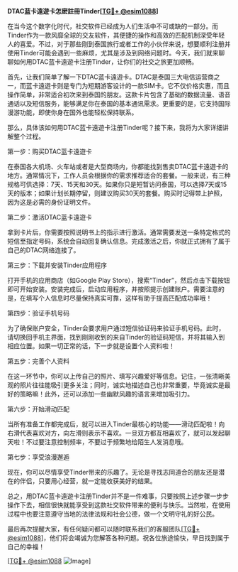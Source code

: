 **DTAC蓝卡遠遊卡怎麽註冊Tinder[[TG💪+ @esim1088](https://t.me/s/esim1088)]**

在当今这个数字化时代，社交软件已经成为人们生活中不可或缺的一部分。而Tinder作为一款风靡全球的交友软件，其便捷的操作和高效的匹配机制深受年轻人的喜爱。不过，对于那些刚到泰国旅行或者工作的小伙伴来说，想要顺利注册并使用Tinder可能会遇到一些麻烦，尤其是涉及到网络问题时。今天，我们就来聊聊如何用DTAC蓝卡遠遊卡注册Tinder，让你们的社交之旅更加顺畅。

首先，让我们简单了解一下DTAC蓝卡遠遊卡。DTAC是泰国三大电信运营商之一，而蓝卡遠遊卡则是专门为短期游客设计的一款SIM卡。它不仅价格实惠，而且操作简单，非常适合初次来到泰国的朋友。这款卡片包含了基础的数据流量、语音通话以及短信服务，能够满足你在泰国的基本通讯需求。更重要的是，它支持国际漫游功能，即使你身在国外也能轻松保持联系。

那么，具体该如何用DTAC蓝卡遠遊卡注册Tinder呢？接下来，我将为大家详细讲解整个过程。

第一步：购买DTAC蓝卡遠遊卡

在泰国各大机场、火车站或者是大型商场内，你都能找到售卖DTAC蓝卡遠遊卡的地方。通常情况下，工作人员会根据你的需求推荐适合的套餐。一般来说，有三种规格可供选择：7天、15天和30天。如果你只是短暂访问泰国，可以选择7天或15天的版本；如果计划长期停留，则建议购买30天的套餐。购买时记得带上护照，因为这是必需的身份证明文件。

第二步：激活DTAC蓝卡遠遊卡

拿到卡片后，你需要按照说明书上的指示进行激活。通常需要发送一条特定格式的短信至指定号码，系统会自动回复确认信息。完成激活之后，你就正式拥有了属于自己的DTAC网络连接了。

第三步：下载并安装Tinder应用程序

打开手机的应用商店（如Google Play Store），搜索“Tinder”，然后点击下载按钮即可开始安装。安装完成后，启动应用程序，并按照提示创建账户。需要注意的是，在填写个人信息时尽量保持真实可靠，这样有助于提高匹配成功率哦！

第四步：验证手机号码

为了确保账户安全，Tinder会要求用户通过短信验证码来验证手机号码。此时，请切换回手机主界面，找到刚刚收到的来自Tinder的验证码短信，并将其输入到相应位置。如果一切正常的话，下一步就是设置个人资料啦！

第五步：完善个人资料

在这一环节中，你可以上传自己的照片、填写兴趣爱好等信息。记住，一张清晰美观的照片往往能吸引更多关注；同时，诚实地描述自己也非常重要，毕竟诚实是最好的策略嘛！此外，还可以添加一些幽默风趣的语言来增加吸引力。

第六步：开始滑动匹配

当所有准备工作都完成后，就可以进入Tinder最核心的功能——滑动匹配啦！向右滑代表喜欢对方，向左滑则表示不喜欢。一旦双方都互相喜欢了，就可以发起聊天啦！不过要注意控制频率，不要过于频繁地给陌生人发消息哦。

第七步：享受浪漫邂逅

现在，你可以尽情享受Tinder带来的乐趣了。无论是寻找志同道合的朋友还是潜在的伴侣，只要用心经营，就一定能收获美好的结果。

总之，用DTAC蓝卡遠遊卡注册Tinder并不是一件难事，只要按照上述步骤一步步操作下去，相信很快就能享受到这款社交软件带来的便利与快乐。当然啦，在使用过程中也要注意遵守当地的法律法规和社会公德，做一个文明守礼的好公民。

最后再次提醒大家，有任何疑问都可以随时联系我们的客服团队[[TG💪+ @esim1088](https://t.me/s/esim1088)]，他们将会竭诚为您解答各种问题。祝各位旅途愉快，早日找到属于自己的幸福！

[[TG💪+ @esim1088](https://t.me/s/esim1088) ![Image](https://i.postimg.cc/4NQfJmqS/Snipaste-2025-05-13-00-14-12.png)]